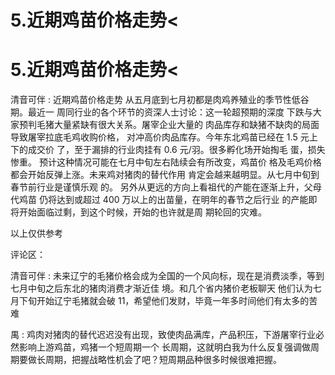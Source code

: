 # 5.近期鸡苗价格走势<

# 5.近期鸡苗价格走势<

清音可伴 : 近期鸡苗价格走势 从五月底到七月初都是肉鸡养殖业的季节性低谷期。最近一 周同行业的各个环节的资深人士讨论：这一轮超预期的深度 下跌与大家预判毛猪大量紧缺有很大关系。屠宰企业大量的 肉品库存和缺猪不缺肉的局面导致屠宰拉底毛鸡收购价格， 对冲高价肉品库存。今年东北鸡苗已经在 1.5 元上下的成交价 了，至于漏排的行业肉挂有 0.6 元/羽。很多孵化场开始掏毛 蛋，损失惨重。 预计这种情况可能在七月中旬左右陆续会有所改变，鸡苗价 格及毛鸡价格都会开始反弹上涨。未来鸡对猪肉的替代作用 肯定会越来越明显。从七月中旬到春节前行业是谨慎乐观 的。 另外从更远的方向上看祖代的产能在逐渐上升，父母代鸡苗 仍将达到或超过 400 万以上的出苗量，在明年的春节之后行业 的产能即将开始面临过剩，到这个时候，开始的也许就是周 期轮回的灾难。

以上仅供参考

评论区：

清音可伴 : 未来辽宁的毛猪价格会成为全国的一个风向标，现在是消费淡季，等到七月中旬之后东北的猪肉消费才渐近佳 境。和几个省内猪价老板聊天 他们认为七月下旬开始辽宁毛猪就会破 11，希望他们发财，毕竟一年多时间他们有太多的苦 难

禺 : 鸡肉对猪肉的替代迟迟没有出现，致使肉品满库，产品积压，下游屠宰行业必然影响上游鸡苗，鸡猪一个短周期一个 长周期，这就明白我为什么反复强调做周期要做长周期，把握战略性机会了吧？短周期品种很多时候很难把握。